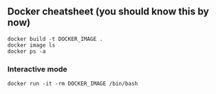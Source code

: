 ## Docker cheatsheet (you should know this by now)

```
docker build -t DOCKER_IMAGE . 
docker image ls
docker ps -a
```

### Interactive mode

```docker run -it -rm DOCKER_IMAGE /bin/bash```

